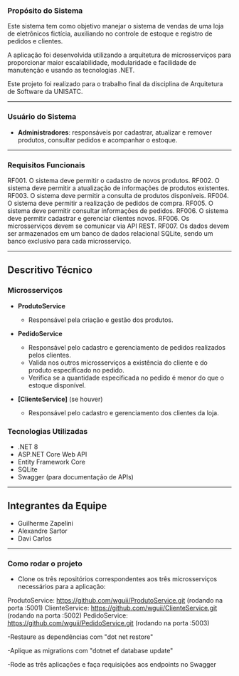 

### Propósito do Sistema

Este sistema tem como objetivo manejar o sistema de vendas de uma loja de eletrônicos fictícia, auxiliando no controle de estoque e registro de pedidos e clientes. 

A aplicação foi desenvolvida utilizando a arquitetura de microsserviços para proporcionar maior escalabilidade, modularidade e facilidade de manutenção e usando as tecnologias .NET.

Este projeto foi realizado para o trabalho final da disciplina de Arquitetura de Software da UNISATC.

---

### Usuário do Sistema

- **Administradores**: responsáveis por cadastrar, atualizar e remover produtos, consultar pedidos e acompanhar o estoque.
  
---

### Requisitos Funcionais

RF001. O sistema deve permitir o cadastro de novos produtos.
RF002. O sistema deve permitir a atualização de informações de produtos existentes.
RF003. O sistema deve permitir a consulta de produtos disponíveis.
RF004. O sistema deve permitir a realização de pedidos de compra.
RF005. O sistema deve permitir consultar informações de pedidos.
RF006. O sistema deve permitir cadastrar e gerenciar clientes novos.
RF006. Os microsserviços devem se comunicar via API REST.
RF007. Os dados devem ser armazenados em um banco de dados relacional SQLite, sendo um banco exclusivo para cada microsserviço.

---

## Descritivo Técnico

### Microsserviços

- **ProdutoService**
  - Responsável pela criação e gestão dos produtos.

- **PedidoService**
  - Responsável pelo cadastro e gerenciamento de pedidos realizados pelos clientes.
  - Valida nos outros microsserviços a existência do cliente e do produto especificado no pedido.
  - Verifica se a quantidade especificada no pedido é menor do que o estoque disponível.

- **[ClienteService]** (se houver)
  - Responsável pelo cadastro e gerenciamento dos clientes da loja.


### Tecnologias Utilizadas

- .NET 8
- ASP.NET Core Web API
- Entity Framework Core
- SQLite
- Swagger (para documentação de APIs)

---

## Integrantes da Equipe

- Guilherme Zapelini
- Alexandre Sartor
- Davi Carlos

---

### Como rodar o projeto

- Clone os três repositórios correspondentes aos três microsserviços necessários para a aplicação:

ProdutoService: https://github.com/wguii/ProdutoService.git (rodando na porta :5001)
ClienteService: https://github.com/wguii/ClienteService.git (rodando na porta :5002)
PedidoService: https://github.com/wguii/PedidoService.git (rodando na porta :5003)

-Restaure as dependências com "dot net restore"

-Aplique as migrations com "dotnet ef database update"

-Rode as três aplicações e faça requisições aos endpoints no Swagger


